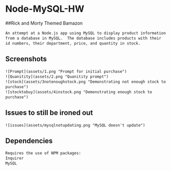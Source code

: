 # Node-MySQL-HW
##Rick and Morty Themed Bamazon

    An attempt at a Node.js app using MySQL to display product information from a database in MySQL.  The database includes products with their id numbers, their department, price, and quantity in stock.

## Screenshots
    
    ![Prompt](assets/1.png "Prompt for initial purchase")
    ![Quanitity](assets/2.png "Quanitity prompt")
    ![stock](assets/3notenoughstock.png "Demonstrating not enough stock to purchase")
    ![stocktobuy](assets/4instock.png "Demonstrating enough stock to purchase")

    
## Issues to still be ironed out


    ![issues](assets/mysqlnotupdating.png "MySQL doesn't update")

    
## Dependencies
 
    Requires the use of NPM packages:
    Inquirer
    MySQL
